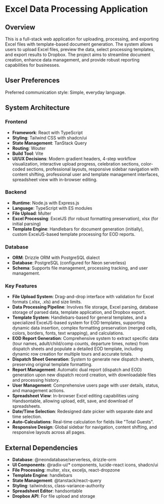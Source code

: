 # Excel Data Processing Application

## Overview

This is a full-stack web application for uploading, processing, and exporting Excel files with template-based document generation. The system allows users to upload Excel files, preview the data, select processing templates, and export results to Dropbox. The project aims to streamline document creation, enhance data management, and provide robust reporting capabilities for businesses.

## User Preferences

Preferred communication style: Simple, everyday language.

## System Architecture

### Frontend
- **Framework**: React with TypeScript
- **Styling**: Tailwind CSS with shadcn/ui
- **State Management**: TanStack Query
- **Routing**: Wouter
- **Build Tool**: Vite
- **UI/UX Decisions**: Modern gradient headers, 4-step workflow visualization, interactive upload progress, celebration sections, color-coded sections, professional layouts, responsive sidebar navigation with content shifting, professional user and template management interfaces, spreadsheet view with in-browser editing.

### Backend
- **Runtime**: Node.js with Express.js
- **Language**: TypeScript with ES modules
- **File Upload**: Multer
- **Excel Processing**: ExcelJS (for robust formatting preservation), xlsx (for initial parsing)
- **Template Engine**: Handlebars for document generation (initially), custom ExcelJS-based template processing for EOD reports.

### Database
- **ORM**: Drizzle ORM with PostgreSQL dialect
- **Database**: PostgreSQL (configured for Neon serverless)
- **Schema**: Supports file management, processing tracking, and user management.

### Key Features
- **File Upload System**: Drag-and-drop interface with validation for Excel formats (.xlsx, .xls) and size limits.
- **Data Processing Pipeline**: Involves file storage, Excel parsing, database storage of parsed data, template application, and Dropbox export.
- **Template System**: Handlebars-based for general templates, and a specialized ExcelJS-based system for EOD templates, supporting dynamic data insertion, complex formatting preservation (merged cells, colors, borders, fonts, text wrapping), and calculations.
- **EOD Report Generation**: Comprehensive system to extract specific data (tour names, adult/child/comp counts, departure times, notes) from dispatch sheets and populate a detailed EOD template, including dynamic row creation for multiple tours and accurate totals.
- **Dispatch Sheet Generation**: System to generate new dispatch sheets, preserving original template formatting.
- **Report Management**: Automatic dual report (dispatch and EOD) generation upon new dispatch record creation, with downloadable files and processing history.
- **User Management**: Comprehensive users page with user details, status, and management actions.
- **Spreadsheet View**: In-browser Excel editing capabilities using Handsontable, allowing upload, edit, save, and download of spreadsheets.
- **Date/Time Selection**: Redesigned date picker with separate date and time selection.
- **Auto-Calculations**: Real-time calculation for fields like "Total Guests".
- **Responsive Design**: Global sidebar for navigation, content shifting, and responsive layouts across all pages.

## External Dependencies

- **Database**: @neondatabase/serverless, drizzle-orm
- **UI Components**: @radix-ui/* components, lucide-react icons, shadcn/ui
- **File Processing**: multer, xlsx, exceljs, react-dropzone
- **Template Engine**: handlebars
- **State Management**: @tanstack/react-query
- **Styling**: tailwindcss, class-variance-authority
- **Spreadsheet Editor**: handsontable
- **Dropbox API**: For file upload and storage
```